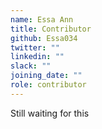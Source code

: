 ```yaml
---
name: Essa Ann
title: Contributor
github: Essa034
twitter: ""
linkedin: ""
slack: ""
joining_date: ""
role: contributor
---
```


Still waiting for this
